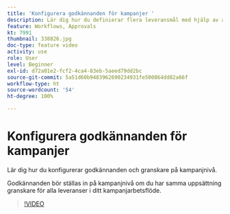 ```yaml
---
title: 'Konfigurera godkännanden för kampanjer '
description: Lär dig hur du definierar flera leveransmål med hjälp av arbetsflöden för målinriktning.
feature: Workflows, Approvals
kt: 7991
thumbnail: 338826.jpg
doc-type: feature video
activity: use
role: User
level: Beginner
exl-id: d72a01e2-fcf2-4ca4-83eb-5aeed79dd2bc
source-git-commit: 5a51d60b9483962690234931fe500864dd82a66f
workflow-type: ht
source-wordcount: '54'
ht-degree: 100%

---
```


# Konfigurera godkännanden för kampanjer 

Lär dig hur du konfigurerar godkännanden och granskare på kampanjnivå.  

Godkännanden bör ställas in på kampanjnivå om du har samma uppsättning granskare för alla leveranser i ditt kampanjarbetsflöde.

>[!VIDEO](https://video.tv.adobe.com/v/338826?quality=12)
